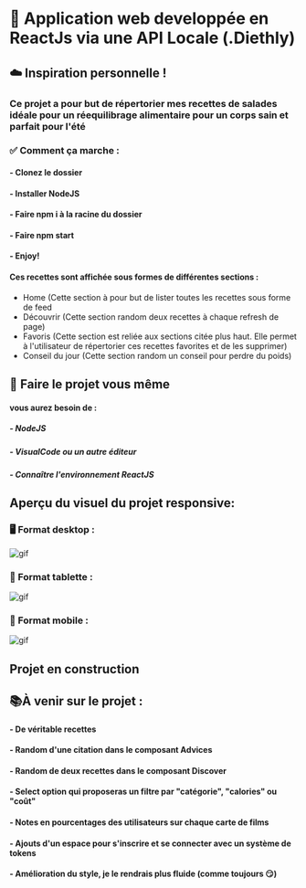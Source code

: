 # 🍎 Application web developpée en ReactJs via une API Locale (.Diethly) 

## ☁️ Inspiration personnelle !

### Ce projet a pour but de répertorier mes recettes de salades idéale pour un réequilibrage alimentaire pour un corps sain et parfait pour l'été

### ✅ Comment ça marche :
#### - Clonez le dossier 
#### - Installer NodeJS
#### - Faire npm i à la racine du dossier
#### - Faire npm start 
#### - Enjoy!

#### Ces recettes sont affichée sous formes de différentes sections :
- Home (Cette section à pour but de lister toutes les recettes sous forme de feed
- Découvrir (Cette section random deux recettes à chaque refresh de page)
- Favoris (Cette section est reliée aux sections citée plus haut. Elle permet à l'utilisateur de répertorier ces recettes favorites et de les supprimer)
- Conseil du jour (Cette section random un conseil pour perdre du poids)


## 📌 Faire le projet vous même 
#### vous aurez besoin de :
##### - NodeJS
##### - VisualCode ou un autre éditeur
##### - Connaître l'environnement ReactJS

## Aperçu du visuel du projet responsive:

### 🖥 Format desktop : 

![gif](https://github.com/naimtahouri/gif-project/blob/master/recipe-gif-desktop.gif?raw=true)

### 📱 Format tablette :

![gif](https://github.com/naimtahouri/gif-project/blob/master/recipes-gif-tablette.gif?raw=true)

### 📲 Format mobile : 

![gif](https://github.com/naimtahouri/gif-project/blob/master/recipes-gif-mobile.gif?raw=true)

## Projet en construction 

## 📚À venir sur le projet :

#### - De véritable recettes
#### - Random d'une citation dans le composant Advices
#### - Random de deux recettes dans le composant Discover
#### - Select option qui proposeras un filtre par "catégorie", "calories" ou "coût"
#### - Notes en pourcentages des utilisateurs sur chaque carte de films
#### - Ajouts d'un espace pour s'inscrire et se connecter avec un système de tokens
#### - Amélioration du style, je le rendrais plus fluide (comme toujours 😏)
